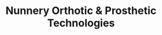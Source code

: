 ---
title: "Nunnery Orthotic & Prosthetic Technologies"
url: /north-kingstown/nunnery-orthotic-and-prosthetic-technologies/
shop: medical supply
---
